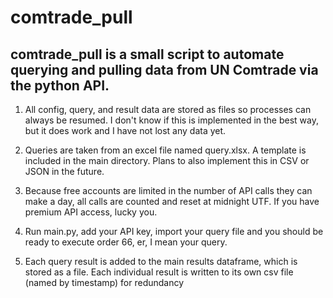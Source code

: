 # comtrade_pull
## comtrade_pull is a small script to automate querying and pulling data from UN Comtrade via the python API.

1. All config, query, and result data are stored as files so processes can always be resumed. I don't know if this is implemented in the best way, but it does work and I have not lost any data yet.

2. Queries are taken from an excel file named query.xlsx. A template is included in the main directory. Plans to also implement this in CSV or JSON in the future.

3. Because free accounts are limited in the number of API calls they can make a day, all calls are counted and reset at midnight UTF. If you have premium API access, lucky you. 

4. Run main.py, add your API key, import your query file and you should be ready to execute order 66, er, I mean your query.

5. Each query result is added to the main results dataframe, which is stored as a file. Each individual result is written to its own csv file (named by timestamp) for redundancy
